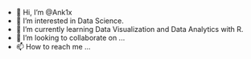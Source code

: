 - 👋 Hi, I’m @Ank1x
- 👀 I’m interested in Data Science.
- 🌱 I’m currently learning Data Visualization and Data Analytics with R.
- 💞️ I’m looking to collaborate on ...
- 📫 How to reach me ...

<!---
Ank1x/Ank1x is a ✨ special ✨ repository because its `README.md` (this file) appears on your GitHub profile.
You can click the Preview link to take a look at your changes.
--->
